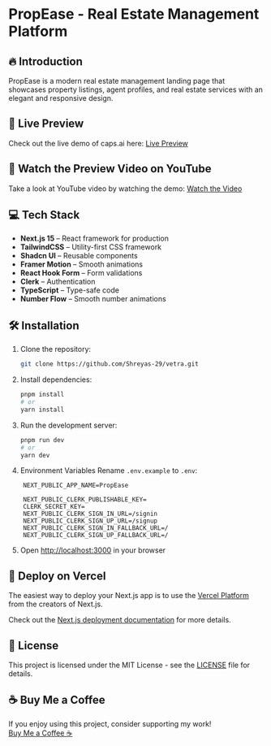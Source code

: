 
# PropEase - Real Estate Management Platform


## 🔥 Introduction

PropEase is a modern real estate management landing page that showcases property listings, agent profiles, and real estate services with an elegant and responsive design.

## 🔗 Live Preview

Check out the live demo of caps.ai here: [Live Preview](https://propease-app.vercel.app/)

## 🎥 Watch the Preview Video on YouTube

Take a look at YouTube video by watching the demo: [Watch the Video](https://youtu.be/dfQ_WwWV6g8) 

## 💻 Tech Stack

- **Next.js 15** – React framework for production
- **TailwindCSS** – Utility-first CSS framework
- **Shadcn UI** – Reusable components
- **Framer Motion** – Smooth animations
- **React Hook Form** – Form validations
- **Clerk** – Authentication
- **TypeScript** – Type-safe code
- **Number Flow** – Smooth number animations

## 🛠️ Installation

1. Clone the repository:
    ```bash
    git clone https://github.com/Shreyas-29/vetra.git
    ```

2. Install dependencies:
    ```bash
    pnpm install
    # or
    yarn install
    ```

3. Run the development server:
    ```bash
    pnpm run dev
    # or
    yarn dev
    ```
4. Environment Variables
Rename `.env.example` to `.env`:

```env
    NEXT_PUBLIC_APP_NAME=PropEase

    NEXT_PUBLIC_CLERK_PUBLISHABLE_KEY=
    CLERK_SECRET_KEY=
    NEXT_PUBLIC_CLERK_SIGN_IN_URL=/signin
    NEXT_PUBLIC_CLERK_SIGN_UP_URL=/signup
    NEXT_PUBLIC_CLERK_SIGN_IN_FALLBACK_URL=/
    NEXT_PUBLIC_CLERK_SIGN_UP_FALLBACK_URL=/
```

5. Open [http://localhost:3000](http://localhost:3000) in your browser


## 🚀 Deploy on Vercel

The easiest way to deploy your Next.js app is to use the [Vercel Platform](https://vercel.com/new) from the creators of Next.js.

Check out the [Next.js deployment documentation](https://nextjs.org/docs/deployment) for more details.



## 📜 License

This project is licensed under the MIT License - see the [LICENSE](LICENSE) file for details.


## ☕ Buy Me a Coffee

If you enjoy using this project, consider supporting my work!  
[Buy Me a Coffee ☕](https://buymeacoffee.com/shreyas29)

